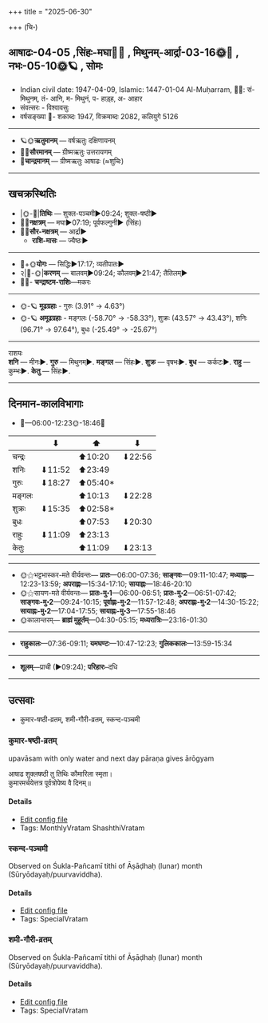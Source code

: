 +++
title = "2025-06-30"

+++
(चि॰)
## आषाढः-04-05  ,सिंहः-मघा🌛🌌  ,  मिथुनम्-आर्द्रा-03-16🌞🌌  ,  नभः-05-10🌞🪐  , सोमः
- Indian civil date: 1947-04-09, Islamic: 1447-01-04 Al-Muḥarram, 🌌🌞: सं- मिथुनम्, तं- आनि, म- मिथुनं, प- हाड़्ह, अ- आहार
- संवत्सरः - विश्वावसुः
- वर्षसङ्ख्या 🌛- शकाब्दः 1947, विक्रमाब्दः 2082, कलियुगे 5126
___________________
- 🪐🌞**ऋतुमानम्** — वर्षऋतुः दक्षिणायनम्
- 🌌🌞**सौरमानम्** — ग्रीष्मऋतुः उत्तरायणम्
- 🌛**चान्द्रमानम्** — ग्रीष्मऋतुः आषाढः (≈शुचिः)
___________________


## खचक्रस्थितिः
- |🌞-🌛|**तिथिः** — शुक्ल-पञ्चमी►09:24; शुक्ल-षष्ठी►  
- 🌌🌛**नक्षत्रम्** — मघा►07:19; पूर्वफल्गुनी► (सिंहः)  
- 🌌🌞**सौर-नक्षत्रम्** — आर्द्रा►  
  - **राशि-मासः** — ज्यैष्ठः► 
___________________
- 🌛+🌞**योगः** — सिद्धिः►17:17; व्यतीपातः►  
- २|🌛-🌞|**करणम्** — बालवम्►09:24; कौलवम्►21:47; तैतिलम्►  
- 🌌🌛- **चन्द्राष्टम-राशिः**—मकरः  
___________________
- 🌞-🪐 **मूढग्रहाः** - गुरुः (3.91° → 4.63°)
- 🌞-🪐 **अमूढग्रहाः** - मङ्गलः (-58.70° → -58.33°), शुक्रः (43.57° → 43.43°), शनिः (96.71° → 97.64°), बुधः (-25.49° → -25.67°)
___________________
राशयः  
**शनि** — मीनः►. **गुरु** — मिथुनम्►. **मङ्गल** — सिंहः►. **शुक्र** — वृषभः►. **बुध** — कर्कटः►. **राहु** — कुम्भः►. **केतु** — सिंहः►. 
___________________


## दिनमान-कालविभागाः
- 🌅—06:00-12:23🌞-18:46🌇  

|      |⬇     |⬆     |⬇     |
|------|-----|-----|------|
|चन्द्रः|     |⬆10:20 |⬇22:56 |
|शनिः   |⬇11:52 |⬆23:49 |     |
|गुरुः  |⬇18:27 |⬆05:40*|     |
|मङ्गलः |     |⬆10:13 |⬇22:28 |
|शुक्रः |⬇15:35 |⬆02:58*|     |
|बुधः   |     |⬆07:53 |⬇20:30 |
|राहुः  |⬇11:09 |⬆23:13 |     |
|केतुः  |     |⬆11:09 |⬇23:13 |
___________________
- 🌞⚝भट्टभास्कर-मते वीर्यवन्तः— **प्रातः**—06:00-07:36; **साङ्गवः**—09:11-10:47; **मध्याह्नः**—12:23-13:59; **अपराह्णः**—15:34-17:10; **सायाह्नः**—18:46-20:10  
- 🌞⚝सायण-मते वीर्यवन्तः— **प्रातः-मु॰1**—06:00-06:51; **प्रातः-मु॰2**—06:51-07:42; **साङ्गवः-मु॰2**—09:24-10:15; **पूर्वाह्णः-मु॰2**—11:57-12:48; **अपराह्णः-मु॰2**—14:30-15:22; **सायाह्नः-मु॰2**—17:04-17:55; **सायाह्नः-मु॰3**—17:55-18:46  
- 🌞कालान्तरम्— **ब्राह्मं मुहूर्तम्**—04:30-05:15; **मध्यरात्रिः**—23:16-01:30  
___________________
- **राहुकालः**—07:36-09:11; **यमघण्टः**—10:47-12:23; **गुलिककालः**—13:59-15:34  
___________________
- **शूलम्**—प्राची (►09:24); **परिहारः**–दधि  
___________________

## उत्सवाः
- कुमार-षष्ठी-व्रतम्, शमी-गौरी-व्रतम्, स्कन्द-पञ्चमी
### कुमार-षष्ठी-व्रतम्



upavāsam with only water and next day pāraṇa gives ārōgyam

आषाढ शुक्लषष्ठी तु तिथिः कौमारिला स्मृता।  
कुमारमर्चयेत्तत्र पूर्वत्रोपेष्य वै दिनम्॥



#### Details
- [Edit config file](https://github.com/jyotisham/adyatithi/blob/master/devatA/kaumAra/description_only/kumAra-SaSThI-vratam.toml)
- Tags: MonthlyVratam ShashthiVratam


### स्कन्द-पञ्चमी

Observed on Śukla-Pañcamī tithi of Āṣāḍhaḥ (lunar) month (Sūryōdayaḥ/puurvaviddha). 



#### Details
- [Edit config file](https://github.com/jyotisham/adyatithi/blob/master/devatA/kaumAra/lunar_month/tithi/04/05/skanda-paJcamI.toml)
- Tags: SpecialVratam


### शमी-गौरी-व्रतम्

Observed on Śukla-Pañcamī tithi of Āṣāḍhaḥ (lunar) month (Sūryōdayaḥ/puurvaviddha). 



#### Details
- [Edit config file](https://github.com/jyotisham/adyatithi/blob/master/devatA/umA/lunar_month/tithi/04/05/zamI-gaurI-vratam.toml)
- Tags: SpecialVratam

